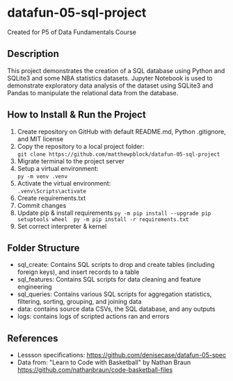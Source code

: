 # datafun-05-sql-project
Created for P5 of Data Fundamentals Course

## Description
This project demonstrates the creation of a SQL database using Python and SQLite3 and some NBA statistics datasets. Jupyter Notebook is used to demonstrate exploratory data analysis of the  dataset using SQLite3 and Pandas to manipulate the relational data from the database.

## How to Install & Run the Project
1. Create repository on GitHub with default README.md, Python .gitignore, and MIT license
2. Copy the repository to a local project folder:  
`git clone https://github.com/matthewpblock/datafun-05-sql-project`  
3. Migrate terminal to the project server
4. Setup a virtual environment:  
`py -m venv .venv`  
5. Activate the virtual environment:  
`.venv\Scripts\activate`  
6. Create requirements.txt
7. Commit changes
8. Update pip & install requirements
```py -m pip install --upgrade pip setuptools wheel  py -m pip install -r requirements.txt```  
9. Set correct interpreter & kernel  

## Folder Structure
- sql_create: Contains SQL scripts to drop and create tables (including foreign keys), and insert records to a table
- sql_features: Contains SQL scripts for data cleaning and feature engineering
- sql_queries: Contains various SQL scripts for aggregation statistics, filtering, sorting, grouping, and joining data
- data: contains source data CSVs, the SQL database, and any outputs
- logs: contains logs of scripted actions ran and errors
  
## References
- Lessson specifications: https://github.com/denisecase/datafun-05-spec  
- Data from: "Learn to Code with Basketball" by Nathan Braun https://github.com/nathanbraun/code-basketball-files  
